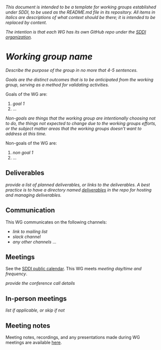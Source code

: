 _This document is intended to be a template for working groups established under SDDI, to be used as the README.md file in its repository. All items in italics are descriptions of what context should be there; it is intended to be replaced by content._

_The intention is that each WG has its own GitHub repo under the [SDDI organization](https://github.com/sddiproject)._

# _Working group name_

_Describe the purpose of the group in no more that 4-5 sentences._

_Goals are the distinct outcomes that is to be anticipated from the working group, serving as a method for validating activities._

Goals of the WG are:

1. _goal 1_
2. ...

_Non-goals are things that the working group are intentionally choosing not to do, the things not expected to change due to the working groups efforts, or the subject matter areas that the working groups doesn’t want to address at this time._

Non-goals of the WG are:

1. _non goal 1_
2. ...

## Deliverables

_provide a list of planned deliverables, or links to the deliverables. A best practice is to have a directory named [deliverables](deliverables) in the repo for hosting and managing deliverables._

## Communication

This WG communicates on the following channels:

- _link to mailing list_
- _slack channel_
- _any other channels_
...

## Meetings

See the [SDDI public calendar](https://lists.sddiproject.org/calendar). This WG meets _meeting day/time and frequency_. 

_provide the conference call details_

## In-person meetings

_list if applicable, or skip if not_

## Meeting notes

Meeting notes, recordings, and any presentations made during WG meetings are available [here](meetings).

